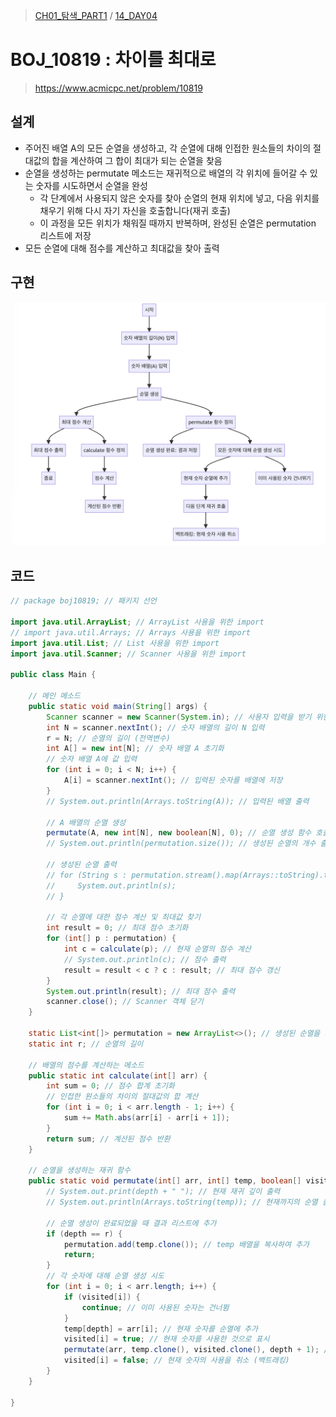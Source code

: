 > [CH01_탐색_PART1](../) / [14_DAY04](./)

# BOJ_10819 : 차이를 최대로
> https://www.acmicpc.net/problem/10819

## 설계
- 주어진 배열 A의 모든 순열을 생성하고, 각 순열에 대해 인접한 원소들의 차이의 절대값의 합을 계산하여 그 합이 최대가 되는 순열을 찾음
- 순열을 생성하는 permutate 메소드는 재귀적으로 배열의 각 위치에 들어갈 수 있는 숫자를 시도하면서 순열을 완성
    - 각 단계에서 사용되지 않은 숫자를 찾아 순열의 현재 위치에 넣고, 다음 위치를 채우기 위해 다시 자기 자신을 호출합니다(재귀 호출)
    - 이 과정을 모든 위치가 채워질 때까지 반복하며, 완성된 순열은 permutation 리스트에 저장
- 모든 순열에 대해 점수를 계산하고 최대값을 찾아 출력

## 구현
![BOJ_10819](./BOJ_10819.png)

## 코드
```java
// package boj10819; // 패키지 선언

import java.util.ArrayList; // ArrayList 사용을 위한 import
// import java.util.Arrays; // Arrays 사용을 위한 import
import java.util.List; // List 사용을 위한 import
import java.util.Scanner; // Scanner 사용을 위한 import

public class Main {

    // 메인 메소드
    public static void main(String[] args) {
        Scanner scanner = new Scanner(System.in); // 사용자 입력을 받기 위한 Scanner 객체 생성
        int N = scanner.nextInt(); // 숫자 배열의 길이 N 입력
        r = N; // 순열의 길이 (전역변수)
        int A[] = new int[N]; // 숫자 배열 A 초기화
        // 숫자 배열 A에 값 입력
        for (int i = 0; i < N; i++) {
            A[i] = scanner.nextInt(); // 입력된 숫자를 배열에 저장
        }
        // System.out.println(Arrays.toString(A)); // 입력된 배열 출력
        
        // A 배열의 순열 생성
        permutate(A, new int[N], new boolean[N], 0); // 순열 생성 함수 호출
        // System.out.println(permutation.size()); // 생성된 순열의 개수 출력
        
        // 생성된 순열 출력
        // for (String s : permutation.stream().map(Arrays::toString).toList()) {
        //     System.out.println(s);
        // }
        
        // 각 순열에 대한 점수 계산 및 최대값 찾기
        int result = 0; // 최대 점수 초기화
        for (int[] p : permutation) {
            int c = calculate(p); // 현재 순열의 점수 계산
            // System.out.println(c); // 점수 출력
            result = result < c ? c : result; // 최대 점수 갱신
        }
        System.out.println(result); // 최대 점수 출력
        scanner.close(); // Scanner 객체 닫기
    }

    static List<int[]> permutation = new ArrayList<>(); // 생성된 순열을 저장할 리스트
    static int r; // 순열의 길이

    // 배열의 점수를 계산하는 메소드
    public static int calculate(int[] arr) {
        int sum = 0; // 점수 합계 초기화
        // 인접한 원소들의 차이의 절대값의 합 계산
        for (int i = 0; i < arr.length - 1; i++) {
            sum += Math.abs(arr[i] - arr[i + 1]);
        }
        return sum; // 계산된 점수 반환
    }

    // 순열을 생성하는 재귀 함수
    public static void permutate(int[] arr, int[] temp, boolean[] visited, int depth) {
        // System.out.print(depth + " "); // 현재 재귀 깊이 출력
        // System.out.println(Arrays.toString(temp)); // 현재까지의 순열 출력
        
        // 순열 생성이 완료되었을 때 결과 리스트에 추가
        if (depth == r) {
            permutation.add(temp.clone()); // temp 배열을 복사하여 추가
            return;
        }
        // 각 숫자에 대해 순열 생성 시도
        for (int i = 0; i < arr.length; i++) {
            if (visited[i]) {
                continue; // 이미 사용된 숫자는 건너뜀
            }
            temp[depth] = arr[i]; // 현재 숫자를 순열에 추가
            visited[i] = true; // 현재 숫자를 사용한 것으로 표시
            permutate(arr, temp.clone(), visited.clone(), depth + 1); // 다음 단계 재귀 호출
            visited[i] = false; // 현재 숫자의 사용을 취소 (백트래킹)
        }
    }

}
```